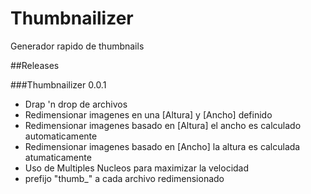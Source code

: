 Thumbnailizer
=============

Generador rapido de thumbnails

##Releases

###Thumbnailizer 0.0.1
- Drap 'n drop de archivos
- Redimensionar imagenes en una [Altura] y [Ancho] definido
- Redimensionar imagenes basado en [Altura] el ancho es calculado automaticamente
- Redimensionar imagenes basado en [Ancho] la altura es calculada atumaticamente
- Uso de Multiples Nucleos para maximizar la velocidad
- prefijo "thumb_" a cada archivo redimensionado
